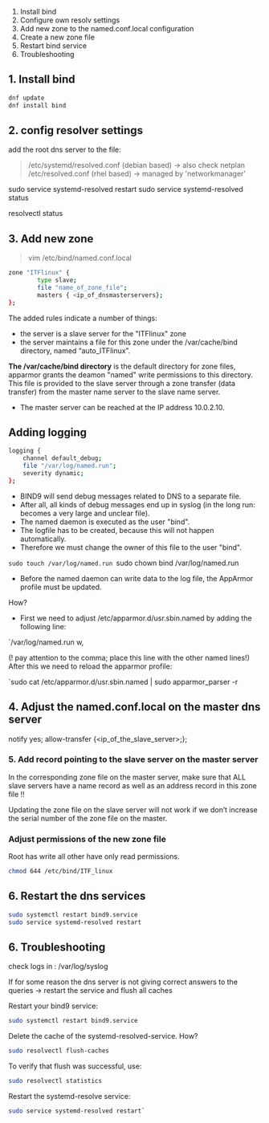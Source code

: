 
1. Install bind
2. Configure own resolv settings
3. Add new zone to the named.conf.local configuration
4. Create a new zone file
5. Restart bind service
6. Troubleshooting

## 1. Install bind
```bash
dnf update
dnf install bind
```

## 2. config resolver settings

add the root dns server to the file:
>/etc/systemd/resolved.conf  (debian based)
>	-> also check netplan
>/etc/resolved.conf (rhel based)
>	-> managed by 'networkmanager'

sudo service systemd-resolved restart
sudo service systemd-resolved status

resolvectl status

## 3. Add new zone
> vim /etc/bind/named.conf.local

```bash
zone "ITFlinux" {
		type slave;
		file "name_of_zone_file";
		masters { <ip_of_dnsmasterservers};
};
```

The added rules indicate a number of things:

- the server is a slave server for the "ITFlinux" zone
- the server maintains a file for this zone under the /var/cache/bind directory, named “auto_ITFlinux”.

**The /var/cache/bind directory** is the default directory for zone files,
apparmor grants the deamon "named" write permissions to this directory.
This file is provided to the slave server through a zone transfer (data transfer) from the master name server to the slave name server.
- The master server can be reached at the IP address 10.0.2.10.


## Adding logging

```bash
logging {
	channel default_debug;
	file "/var/log/named.run";
	severity dynamic;
};
```
- BIND9 will send debug messages related to DNS to a separate file.
- After all, all kinds of debug messages end up in syslog (in the long run: becomes a very large and unclear file).
- The named daemon is executed as the user "bind".
- The logfile has to be created, because this will not happen automatically.
- Therefore we must change the owner of this file to the user "bind".

`sudo touch /var/log/named.run
`sudo chown bind /var/log/named.run

- Before the named daemon can write data to the log file, the AppArmor profile must be updated.

How?

- First we need to adjust /etc/apparmor.d/usr.sbin.named by adding the following line:

`/var/log/named.run w,

(! pay attention to the comma; place this line with the other named lines!)
After this we need to reload the apparmor profile:

`sudo cat /etc/apparmor.d/usr.sbin.named | sudo apparmor_parser -r
## 4. Adjust the named.conf.local on the master dns server

notify yes;
allow-transfer {<ip_of_the_slave_server>;};

### 5. Add record pointing to the slave server on the master server

In the corresponding zone file on the master server, make sure that ALL slave servers have a name record as well as an address record in this zone file !!

Updating the zone file on the slave server will not work if we don’t increase the serial number of the zone file on the master.

### Adjust permissions of the new zone file
Root has write all other have only read permissions.
```bash
chmod 644 /etc/bind/ITF_linux
```

## 6. Restart the dns services
```bash
sudo systemctl restart bind9.service
sudo service systemd-resolved restart
```

## 6. Troubleshooting

check logs in :  /var/log/syslog

If for some reason the dns server is not giving correct answers to the queries -> restart the service and flush all caches

Restart your bind9 service:
```bash
sudo systemctl restart bind9.service
```

Delete the cache of the systemd-resolved-service. How?
```bash
sudo resolvectl flush-caches
```

To verify that flush was successful, use:
```bash
sudo resolvectl statistics
```

Restart the systemd-resolve service:
```bash
sudo service systemd-resolved restart`
```

